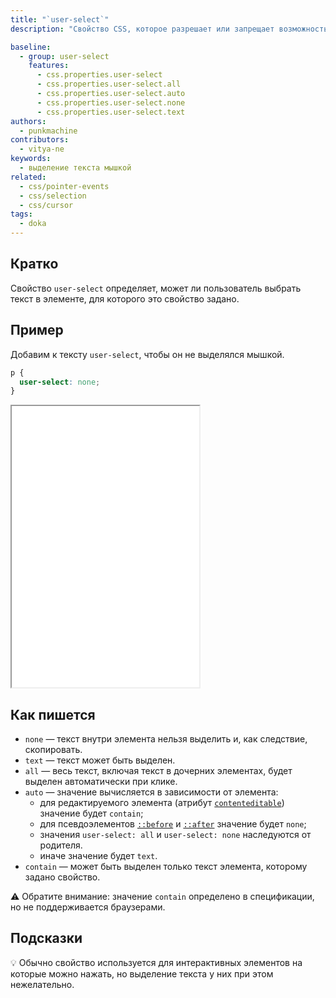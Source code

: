 ```yaml
---
title: "`user-select`"
description: "Свойство CSS, которое разрешает или запрещает возможность выбора текста."

baseline:
  - group: user-select
    features:
      - css.properties.user-select
      - css.properties.user-select.all
      - css.properties.user-select.auto
      - css.properties.user-select.none
      - css.properties.user-select.text
authors:
  - punkmachine
contributors:
  - vitya-ne
keywords:
  - выделение текста мышкой
related:
  - css/pointer-events
  - css/selection
  - css/cursor
tags:
  - doka
---
```


## Кратко

Свойство `user-select` определяет, может ли пользователь выбрать текст в элементе, для которого это свойство задано.

## Пример

Добавим к тексту `user-select`, чтобы он не выделялся мышкой.

```css
p {
  user-select: none;
}
```

<iframe title="Варианты выделения текста" src="demos/user-select/" height="450"></iframe>

## Как пишется

- `none` — текст внутри элемента нельзя выделить и, как следствие, скопировать.
- `text` — текст может быть выделен.
- `all` — весь текст, включая текст в дочерних элементах, будет выделен автоматически при клике.
- `auto` — значение вычисляется в зависимости от элемента:
  - для редактируемого элемента (атрибут [`contenteditable`](/html/global-attrs/#contenteditable)) значение будет `contain`;
  - для псевдоэлементов [`::before`](/css/before/) и [`::after`](/css/after/) значение будет `none`;
  - значения `user-select: all` и `user-select: none` наследуются от родителя.
  - иначе значение будет `text`.
- `contain` — может быть выделен только текст элемента, которому задано свойство.

⚠️ Обратите внимание: значение `contain` определено в спецификации, но не поддерживается браузерами.

## Подсказки

💡 Обычно свойство используется для интерактивных элементов на которые можно нажать, но выделение текста у них при этом нежелательно.
